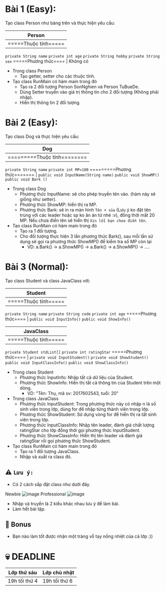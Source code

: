 # Bài 1 (Easy):
Tạo class Person như bảng trên và thực hiện yêu cầu:

Person  |
------------- |
=====Thuộc tính===== |
`private String name`
`private int age`
`private String hobby`
`private String sex`
=====Phương thức==== |
Không có

- Trong class Person
  - Tạo getter, setter cho các thuộc tính.
- Tạo class RunMain có hàm main trong đó
  - Tạo ra 2 đối tượng Person SonNghien và Person TuBueDe.
  - Dùng Setter truyền vào giá trị thông tin cho 2 đối tượng (Không phải nhập).
  - Hiển thị thông tin 2 đối tượng.
# Bài 2 (Easy):
Tạo class Dog và thực hiện yêu cầu:

Dog  |
------------- |
=========Thuộc tính======== |
`private String name`
`private int MP=100`
=========Phương thức======= |
`public void InputName(String name)`
`public void ShowMP()`
`public void Bark ()`

- Trong class Dog
  - Phương thức InputName: sẽ cho phép truyền tên vào. (hàm này sẽ giống như setter).
  - Phương thức ShowMP: hiển thị ra MP.
  - Phương thức Bark: sẽ in ra màn hình `Tên + sủa` (Lưu ý ko đặt tên trùng với các leader hoặc sp ko ăn án tử nhé :v), đồng thời mất 20 MP. Nếu chưa điền tên sẽ hiển thị `Xin lỗi bạn chưa điền tên`.
- Tạo class RunMain có hàm main trong đó
  - Tạo ra 1 đối tượng.
  - Cho đối tượng thực hiện 3 lần phương thức Bark(), sau mỗi lần sử dụng sẽ gọi ra phương thức ShowMP() để kiểm tra số MP còn lại
    - VD: a.Bark() -> a.ShowMP() -> a.Bark() -> a.ShowMP() -> ....
# Bài 3 (Normal):
Tạo class Student và class JavaClass với:

Student  |
------------- |
=====Thuộc tính===== |
`private String name`
`private String code`
`private int age`
=====Phương thức==== |
`public void InputInfo()`
`public void ShowInfo()`

JavaClass  |
------------- |
=====Thuộc tính===== |
`private Student stdList[]`
`private int ratingStar`
=====Phương thức==== |
`private void InputStudent()`
`private void ShowStudent()`
`public void InputClassInfo()`
`public void ShowClassInfo()`

- Trong class Student
  - Phương thức InputInfo: Nhập tất cả dữ liệu của Student.
  - Phương thức ShowInfo: Hiển thị tất cả thông tin của Student trên một dòng.
    - VD: "Tên: Thụ, mã sv: 2017602543, tuổi: 20"
- Trong class JavaClass
  - Phương thức InputStudent: Trong phương thức này có nhập n là số sinh viên trong lớp, dùng for để nhập từng thành viên trong lớp.
  - Phương thức ShowStudent: Sử dụng vòng for để hiển thị ra tất sinh viên trong lớp.
  - Phương thức InputClassInfo: Nhập tên leader, đánh giá chất lượng ratingStar cho lớp đồng thời gọi phương thức InputStudent.
  - Phương thức ShowClassInfo: Hiển thị tên leader và đánh giá ratingStar rồi gọi phương thức ShowStudent.
- Tạo class RunMain có hàm main trong đó
  - Tạo ra 1 đối tượng JavaClass.
  - Nhập và xuất ra class đó.

## :warning: `Lưu ý:`
- Có 2 cách sắp đặt class như dưới đây.

Newbie
![image](https://user-images.githubusercontent.com/52252046/67147697-34cd7200-f2c1-11e9-94ee-12dcd0d0bb17.png)
Professional
![image](https://user-images.githubusercontent.com/52252046/67147726-8ece3780-f2c1-11e9-86a2-12754b2900ee.png)

- Nhập và truyền là 2 kiểu khác nhau lưu ý để làm bài.
- Làm hết bài tập.
## :gift: Bonus
- Bạn nào làm tốt được nhận một tràng vỗ tay nồng nhiệt của cả lớp :)) 
# :skull: DEADLINE
Lớp thứ sáu  | Lớp chủ nhật
------------- | -------------
19h tối thứ 4  | 19h tối thứ 6

